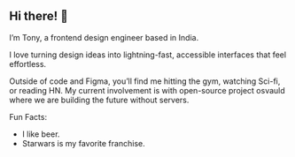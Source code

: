 
## Hi there! 👋

I’m Tony, a frontend design engineer based in India.

I love turning design ideas into lightning-fast, accessible interfaces that feel effortless.

Outside of code and Figma, you’ll find me hitting the gym, watching Sci-fi, or reading HN. My current involvement is with open-source project osvauld where we are building the future without servers.

Fun Facts: 
  - I like beer.
  - Starwars is my favorite franchise.

